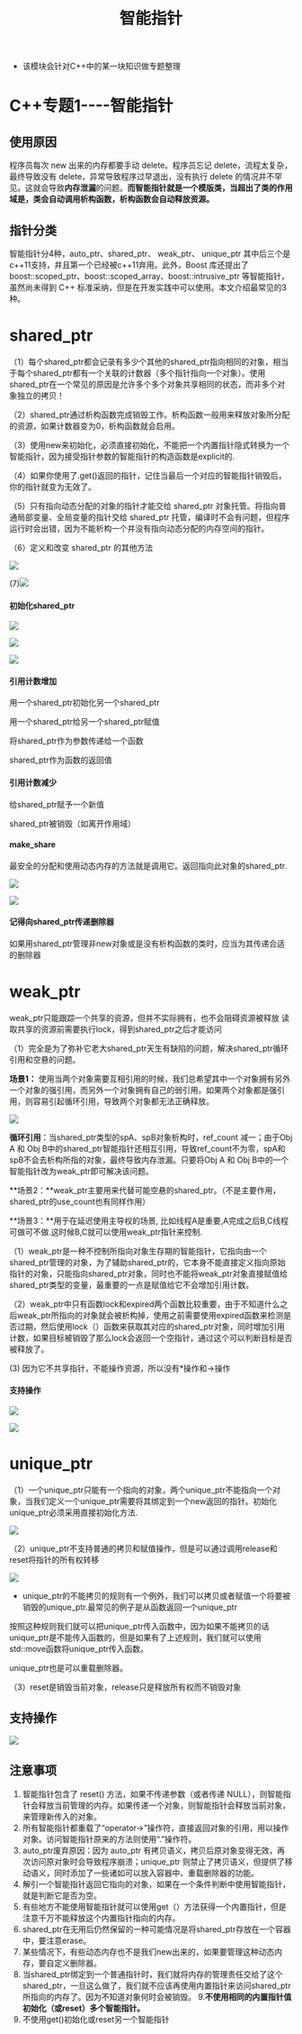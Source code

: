 ﻿---
layout: post
title:  "智能指针"
data: 星期二, 11. 二月 2020 02:48下午 
categories: C++
tags: 专题
---
* 该模块会针对C++中的某一块知识做专题整理

# C++专题1----智能指针

## 使用原因
程序员每次 new 出来的内存都要手动 delete。程序员忘记 delete，流程太复杂，最终导致没有 delete，异常导致程序过早退出，没有执行 delete 的情况并不罕见。这就会导致**内存泄漏**的问题。**而智能指针就是一个模版类，当超出了类的作用域是，类会自动调用析构函数，析构函数会自动释放资源。**

## 指针分类
智能指针分4种，auto_ptr、shared_ptr、 weak_ptr、 unique_ptr 其中后三个是c++11支持，并且第一个已经被c++11弃用。此外，Boost 库还提出了 boost::scoped_ptr、boost::scoped_array、boost::intrusive_ptr 等智能指针，虽然尚未得到 C++ 标准采纳，但是在开发实践中可以使用。本文介绍最常见的3种。

# shared_ptr

（1）每个shared_ptr都会记录有多少个其他的shared_ptr指向相同的对象，相当于每个shared_ptr都有一个关联的计数器（多个指针指向一个对象）。使用shared_ptr在一个常见的原因是允许多个多个对象共享相同的状态，而非多个对象独立的拷贝！

 （2）shared_ptr通过析构函数完成销毁工作。析构函数一般用来释放对象所分配的资源，如果计数器变为0，析构函数就会启用。

（3）使用new来初始化，必须直接初始化，不能把一个内置指针隐式转换为一个智能指针，因为接受指针参数的智能指针的构造函数是explicit的.

（4）如果你使用了.get()返回的指针，记住当最后一个对应的智能指针销毁后，你的指针就变为无效了。

（5）只有指向动态分配的对象的指针才能交给 shared_ptr 对象托管。将指向普通局部变量、全局变量的指针交给 shared_ptr 托管，编译时不会有问题，但程序运行时会出错，因为不能析构一个并没有指向动态分配的内存空间的指针。

（6）定义和改变 shared_ptr 的其他方法

>
![](https://github.com/LLLibra/LLLibra.github.io/raw/master/_posts/imgs/20200211-175223.png)



(7)![](https://github.com/LLLibra/LLLibra.github.io/raw/master/_posts/imgs/20200314-101645.png)

#### 初始化shared_ptr

![](https://github.com/LLLibra/LLLibra.github.io/raw/master/_posts/imgs/20200211-175301.png)

![](https://github.com/LLLibra/LLLibra.github.io/raw/master/_posts/imgs/20200314-102532.png)

![](https://github.com/LLLibra/LLLibra.github.io/raw/master/_posts/imgs/20200314-102918.png)

#### 引用计数增加
用一个shared_ptr初始化另一个shared_ptr

用一个shared_ptr给另一个shared_ptr赋值

将shared_ptr作为参数传递给一个函数

shared_ptr作为函数的返回值

#### 引用计数减少
给shared_ptr赋予一个新值

shared_ptr被销毁（如离开作用域）

#### make_share
最安全的分配和使用动态内存的方法就是调用它。返回指向此对象的shared_ptr.

![](https://github.com/LLLibra/LLLibra.github.io/raw/master/_posts/imgs/20200314-094424.png)

![](https://github.com/LLLibra/LLLibra.github.io/raw/master/_posts/imgs/20200314-094428.png)

#### 记得向shared_ptr传递删除器

如果用shared_ptr管理非new对象或是没有析构函数的类时，应当为其传递合适的删除器

#  weak_ptr
>
weak_ptr只能跟踪一个共享的资源，但并不实际拥有，也不会阻碍资源被释放
读取共享的资源前需要执行lock，得到shared_ptr之后才能访问

（1）完全是为了弥补它老大shared_ptr天生有缺陷的问题，解决shared_ptr循环引用和空悬的问题。

**场景1：** 使用当两个对象需要互相引用的时候，我们总希望其中一个对象拥有另外一个对象的强引用，而另外一个对象拥有自己的弱引用。如果两个对象都是强引用，则容易引起循环引用，导致两个对象都无法正确释放。

![](https://github.com/LLLibra/LLLibra.github.io/raw/master/_posts/imgs/20200211-173205.png)

>
**循环引用**：当shared_ptr类型的spA、spB对象析构时，ref_count 减一；由于Obj A 和 Obj B中的shared_ptr智能指针还相互引用，导致ref_count不为零，spA和spB不会去析构所指的对象，最终导致内存泄漏。只要将Obj A 和 Obj B中的一个智能指针改为weak_ptr即可解决该问题。

**场景2：**weak_ptr主要用来代替可能空悬的shared_ptr。（不是主要作用，shared_ptr的use_count也有同样作用）

**场景3：**用于在延迟使用主导权的场景, 比如线程A是重要,A完成之后B,C线程可做可不做.这时候B,C就可以使用weak_ptr指针来控制.

（1）weak_ptr是一种不控制所指向对象生存期的智能指针，它指向由一个shared_ptr管理的对象，为了辅助shared_ptr的，它本身不能直接定义指向原始指针的对象，只能指向shared_ptr对象，同时也不能将weak_ptr对象直接赋值给shared_ptr类型的变量，最重要的一点是赋值给它不会增加引用计数。

（2）weak_ptr中只有函数lock和expired两个函数比较重要，由于不知道什么之后weak_ptr所指向的对象就会被析构掉，使用之前需要使用expired函数来检测是否过期，然后使用lock（）函数来获取其对应的shared_ptr对象，同时增加引用计数，如果目标被销毁了那么lock会返回一个空指针，通过这个可以判断目标是否被释放了。

(3) 因为它不共享指针，不能操作资源，所以没有*操作和->操作

#### 支持操作

![](https://github.com/LLLibra/LLLibra.github.io/raw/master/_posts/imgs/20200211-175656.png)

![](https://github.com/LLLibra/LLLibra.github.io/raw/master/_posts/imgs/20200314-102144.png)

# unique_ptr

（1）一个unique_ptr只能有一个指向的对象，两个unique_ptr不能指向一个对象，当我们定义一个unique_ptr需要将其绑定到一个new返回的指针。初始化unique_ptr必须采用直接初始化方法.

![](https://github.com/LLLibra/LLLibra.github.io/raw/master/_posts/imgs/20200211-150152.png)

（2）unique_ptr不支持普通的拷贝和赋值操作，但是可以通过调用release和reset将指针的所有权转移

![](https://github.com/LLLibra/LLLibra.github.io/raw/master/_posts/imgs/20200211-150232.png)

* unique_ptr的不能拷贝的规则有一个例外，我们可以拷贝或者赋值一个将要被销毁的unique_ptr.最常见的例子是从函数返回一个unique_ptr
>
按照这种规则我们就可以把unique_ptr传入函数中，因为如果不能拷贝的话unique_ptr是不能传入函数的，但是如果有了上述规则，我们就可以使用std::move函数将unique_ptr传入函数。

 unique_ptr也是可以重载删除器。
 
 （3）reset是销毁当前对象，release只是释放所有权而不销毁对象

## 支持操作

![](https://github.com/LLLibra/LLLibra.github.io/raw/master/_posts/imgs/20200211-175724.png)




## 注意事项
1. 智能指针包含了 reset() 方法，如果不传递参数（或者传递 NULL），则智能指针会释放当前管理的内存。如果传递一个对象，则智能指针会释放当前对象，来管理新传入的对象。
2. 所有智能指针都重载了“operator->”操作符，直接返回对象的引用，用以操作对象。访问智能指针原来的方法则使用“.”操作符。
3. auto_ptr废弃原因：因为 auto_ptr 有拷贝语义，拷贝后原对象变得无效，再次访问原对象时会导致程序崩溃；unique_ptr 则禁止了拷贝语义，但提供了移动语义，同时添加了一些诸如可以放入容器中、重载删除器的功能。
4. 解引一个智能指针返回它指向的对象，如果在一个条件判断中使用智能指针，就是判断它是否为空。
5. 有些地方不能使用智能指针就可以使用get（）方法获得一个内置指针，但是注意千万不能释放这个内置指针指向的内存。
6. shared_ptr在无用后仍然保留的一种可能情况是将shared_ptr存放在一个容器中，要注意erase。
7. 某些情况下，有些动态内存也不是我们new出来的，如果要管理这种动态内存，要自定义删除器。
8. 当shared_ptr绑定到一个普通指针时，我们就将内存的管理责任交给了这个shared_ptr，一旦这么做了，我们就不应该再使用内置指针来访问shared_ptr所指向的内存了。因为不知道对象何时会被销毁。
9.**不使用相同的内置指针值初始化（或reset）多个智能指针。**
10. 不使用get()初始化或reset另一个智能指针

